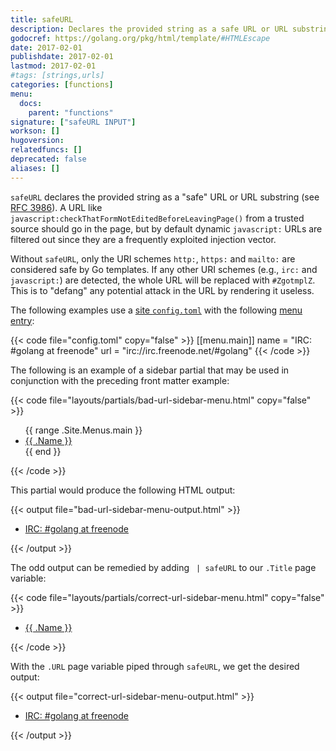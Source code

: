 ```yaml
---
title: safeURL
description: Declares the provided string as a safe URL or URL substring.
godocref: https://golang.org/pkg/html/template/#HTMLEscape
date: 2017-02-01
publishdate: 2017-02-01
lastmod: 2017-02-01
#tags: [strings,urls]
categories: [functions]
menu:
  docs:
    parent: "functions"
signature: ["safeURL INPUT"]
workson: []
hugoversion:
relatedfuncs: []
deprecated: false
aliases: []
---
```


`safeURL` declares the provided string as a "safe" URL or URL substring (see [RFC 3986][]). A URL like `javascript:checkThatFormNotEditedBeforeLeavingPage()` from a trusted source should go in the page, but by default dynamic `javascript:` URLs are filtered out since they are a frequently exploited injection vector.

Without `safeURL`, only the URI schemes `http:`, `https:` and `mailto:` are considered safe by Go templates. If any other URI schemes (e.g., `irc:` and `javascript:`) are detected, the whole URL will be replaced with `#ZgotmplZ`. This is to "defang" any potential attack in the URL by rendering it useless.

The following examples use a [site `config.toml`][configuration] with the following [menu entry][menus]:

{{< code file="config.toml" copy="false" >}}
[[menu.main]]
    name = "IRC: #golang at freenode"
    url = "irc://irc.freenode.net/#golang"
{{< /code >}}

The following is an example of a sidebar partial that may be used in conjunction with the preceding front matter example:

{{< code file="layouts/partials/bad-url-sidebar-menu.html" copy="false" >}}
<!-- This unordered list may be part of a sidebar menu -->
<ul>
  {{ range .Site.Menus.main }}
  <li><a href="{{ .URL }}">{{ .Name }}</a></li>
  {{ end }}
</ul>
{{< /code >}}

This partial would produce the following HTML output:

{{< output file="bad-url-sidebar-menu-output.html" >}}
<!-- This unordered list may be part of a sidebar menu -->
<ul>
    <li><a href="#ZgotmplZ">IRC: #golang at freenode</a></li>
</ul>
{{< /output >}}

The odd output can be remedied by adding ` | safeURL` to our `.Title` page variable:

{{< code file="layouts/partials/correct-url-sidebar-menu.html" copy="false" >}}
<!-- This unordered list may be part of a sidebar menu -->
<ul>
    <li><a href="{{ .URL | safeURL }}">{{ .Name }}</a></li>
</ul>
{{< /code >}}

With the `.URL` page variable piped through `safeURL`, we get the desired output:

{{< output file="correct-url-sidebar-menu-output.html" >}}
<ul class="sidebar-menu">
    <li><a href="irc://irc.freenode.net/#golang">IRC: #golang at freenode</a></li>
</ul>
{{< /output >}}

[configuration]: /getting-started/configuration/
[menus]: /content-management/menus/
[RFC 3986]: http://tools.ietf.org/html/rfc3986
